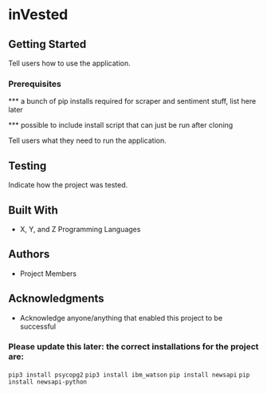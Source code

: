 
# inVested
## Getting Started
Tell users how to use the application.

### Prerequisites
*** a bunch of pip installs required for scraper and sentiment stuff, list here later

*** possible to include install script that can just be run after cloning

Tell users what they need to run the application.

## Testing

Indicate how the project was tested.

## Built With

* X, Y, and Z Programming Languages

## Authors

* Project Members

## Acknowledgments

* Acknowledge anyone/anything that enabled this project to be successful

### Please update this later: the correct installations for the project are:

```pip3 install psycopg2```
```pip3 install ibm_watson```
```pip install newsapi```
```pip install newsapi-python```
